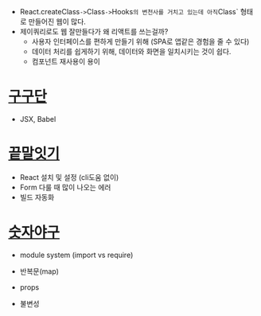* React.createClass` -> `Class` -> `Hooks` 의 변천사를 거치고 있는데 아직 `Class` 형태로 만들어진 웹이 많다.
* 제이쿼리로도 웹 잘만들다가 왜 리액트를 쓰는걸까?
  * 사용자 인터페이스를 편하게 만들기 위해 (SPA로 앱같은 경험을 줄 수 있다)
  * 데이터 처리를 쉽게하기 위해, 데이터와 화면을 일치시키는 것이 쉽다.
  * 컴포넌트 재사용이 용이

# [구구단](./1_구구단)

* JSX, Babel

# [끝말잇기](./2_끝말잇기)

* React 설치 및 설정 (cli도움 없이)
* Form 다룰 때 많이 나오는 에러
* 빌드 자동화

# [숫자야구](./3_숫자야구)

* module system (import vs require)

* 반복문(map)

* props

* 불변성

  

  